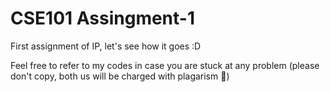 # CSE101 Assingment-1
 First assignment of IP, let's see how it goes :D 
 
 Feel free to refer to my codes in case you are stuck at any problem (please don't copy, both us will be charged with plagarism 🗿)

